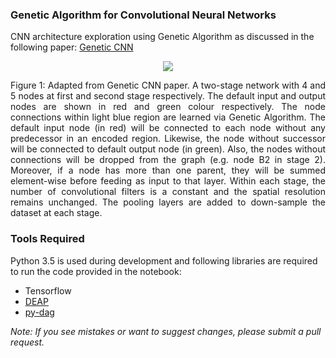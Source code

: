### Genetic Algorithm for Convolutional Neural Networks
CNN architecture exploration using Genetic Algorithm as discussed in the following paper: <a href="https://arxiv.org/abs/1703.01513">Genetic CNN</a>

<p align="center">
<img src="https://github.com/aqibsaeed/Genetic-CNN/blob/master/ga-cnn.png"/>
</p>
<p align="justify">Figure 1: Adapted from Genetic CNN paper. A two-stage network with 4 and 5 nodes at first and second stage respectively. The default input and output nodes are shown in red and green colour respectively. The node connections within light blue region are learned via Genetic Algorithm. The default input node (in red) will be connected to each node without any predecessor in an encoded region. Likewise, the node without successor will be connected to default output node (in green). Also, the nodes without connections will be dropped from the graph (e.g. node B2 in stage 2). Moreover, if a node has more than one parent, they will be summed element-wise before feeding as input to that layer. Within each stage, the number of convolutional filters is a constant and the spatial resolution remains unchanged. The pooling layers are added to down-sample the dataset at each stage.</p>


### Tools Required
Python 3.5 is used during development and following libraries are required to run the code provided in the notebook:

* Tensorflow
* <a href="https://github.com/DEAP/deap">DEAP</a>
* <a href="https://github.com/thieman/py-dag">py-dag</a>

<i>Note: If you see mistakes or want to suggest changes, please submit a pull request.</i>
